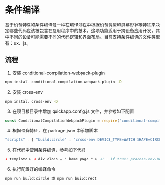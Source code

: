 <!-- 源地址: https://iot.mi.com/vela/quickapp/zh/guide/multi-screens/conditional-compilation.html -->

# 条件编译

基于设备特性的条件编译是一种在编译过程中根据设备类型和屏幕形状等特征来决定哪些代码应该被包含在应用程序中的技术。这项功能适用于跨设备应用开发，其中不同的设备可能需要不同的代码逻辑和界面布局。目前支持条件编译的文件类型有：ux、js。

## 流程

  1. 安装 conditional-compilation-webpack-plugin
```bash
npm install conditional-compilation-webpack-plugin -D
```

  2. 安装 cross-env
```bash
npm install cross-env -D
```

  3. 在项目根目录中增加 quickapp.config.js 文件，并参考如下配置
```javascript
const ConditionalCompilationWebpackPlugin = require("conditional-compilation-webpack-plugin")module.exports = { plugins : [ new ConditionalCompilationWebpackPlugin() ] }
```

  4. 根据设备特征，在 package.json 中添加脚本
```javascript
"scripts" : { "build:circle" : "cross-env DEVICE_TYPE=WATCH SHAPE=CIRCLE aiot build --enable-custom-component" , "build:rect" : "cross-env DEVICE_TYPE=WATCH SHAPE=RECT aiot build --enable-custom-component" }
```

  5. 在代码中使用条件编译，参考如下代码
```html
< template > < div class = " home-page " > <!-- if true: process.env.DEVICE_TYPE === 'WATCH' && process.env.SHAPE === 'CIRCLE' --> < input class = " btn bg-red " type = " button " value = " handleSet " @click = " handleSet " /> <!-- endif --> <!-- if true: process.env.DEVICE_TYPE === 'WATCH' && process.env.SHAPE === 'RECT' --> < input class = " btn bg-blue " type = " button " value = " handleSet " @click = " handleSet " /> <!-- endif --> </ div > </ template > < script > export default { handleSet () { // if true: process.env.DEVICE_TYPE === 'WATCH' && process.env.SHAPE === 'CIRCLE' console.log ('handleSet shape = circle') // endif // if true: process.env.DEVICE_TYPE === 'WATCH' && process.env.SHAPE === 'RECT' console.log ('handleSet shape = rect') // endif } } ; </ script > < style > .home-page { align-items : flex-start ; justify-content : flex-start ; padding : 60px ; position : relative ; } .btn { height : 60px ; width : 360px ; text-align : center ; border-radius : 5px ; margin-bottom : 30px ; color : #ffffff ; font-size : 30px ; background-color : #0faeff ; } /* if true: process.env.DEVICE_TYPE === 'WATCH' && process.env.SHAPE === 'CIRCLE' */ .bg-red { background-color : red ; } /* endif */ /* if true: process.env.DEVICE_TYPE === 'WATCH' && process.env.SHAPE === 'RECT' */ .bg-blue { background-color : blue ; } /* endif */ </ style >
```

  6. 执行配置好的编译命令
```bash
npm run build:circle 或 npm run build:rect
```
